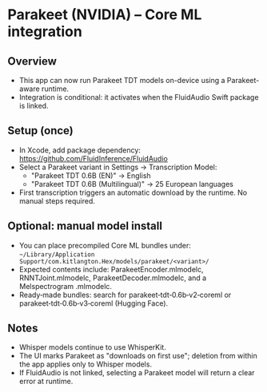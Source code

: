 # Parakeet (NVIDIA) – Core ML integration

## Overview

- This app can now run Parakeet TDT models on-device using a Parakeet-aware runtime.
- Integration is conditional: it activates when the FluidAudio Swift package is linked.

## Setup (once)

- In Xcode, add package dependency: <https://github.com/FluidInference/FluidAudio>
- Select a Parakeet variant in Settings → Transcription Model:
  - "Parakeet TDT 0.6B (EN)" → English
  - "Parakeet TDT 0.6B (Multilingual)" → 25 European languages
- First transcription triggers an automatic download by the runtime. No manual steps required.

## Optional: manual model install

- You can place precompiled Core ML bundles under:
  `~/Library/Application Support/com.kitlangton.Hex/models/parakeet/<variant>/`
- Expected contents include: ParakeetEncoder.mlmodelc, RNNTJoint.mlmodelc, ParakeetDecoder.mlmodelc, and a Melspectrogram .mlmodelc.
- Ready‑made bundles: search for parakeet‑tdt‑0.6b‑v2‑coreml or parakeet‑tdt‑0.6b‑v3‑coreml (Hugging Face).

## Notes

- Whisper models continue to use WhisperKit.
- The UI marks Parakeet as "downloads on first use"; deletion from within the app applies only to Whisper models.
- If FluidAudio is not linked, selecting a Parakeet model will return a clear error at runtime.

